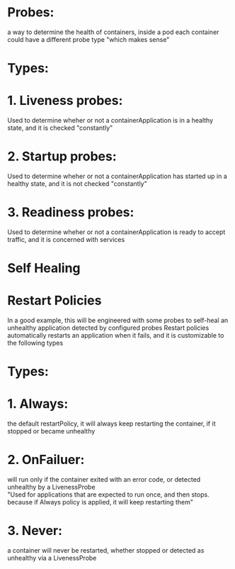 # Probes:
  a way to determine the health of containers, inside a pod each container could have a different probe type "which makes sense"
 
# Types:
  # 1. Liveness probes:
Used to determine wheher or not a containerApplication is in a healthy state, and it is checked "constantly"
  # 2. Startup probes:
Used to determine wheher or not a containerApplication has started up in a healthy state, and it is not checked "constantly"
  # 3. Readiness probes:
Used to determine wheher or not a containerApplication is ready to accept traffic, and it is concerned with services

# Self Healing
# Restart Policies
In a good example, this will be engineered with some probes to self-heal an unhealthy application detected by configured probes
Restart policies automatically restarts an application when it fails, and it is customizable to the following types

# Types:
  # 1. Always:
the default restartPolicy, it will always keep restarting the container, if it stopped or became unhealthy
  # 2. OnFailuer:
will run only if the container exited with an error code, or detected unhealthy by a LivenessProbe  
"Used for applications that are expected to run once, and then stops. because if Always policy is applied, it will keep restarting them"
  # 3. Never:
a container will never be restarted, whether stopped or detected as unhealthy via a LivenessProbe
